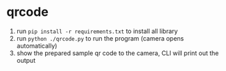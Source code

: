 # qrcode
1. run `pip install -r requirements.txt` to install all library
2. run `python ./qrcode.py` to run the program (camera opens automatically)
3. show the prepared sample qr code to the camera, CLI will print out the output
